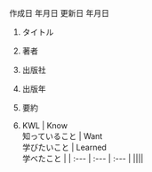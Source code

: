 作成日 年月日
更新日 年月日

1. タイトル

2. 著者

3. 出版社

4. 出版年

5. 要約

6. KWL
| Know<br>知っていること | Want<br>学びたいこと | Learned<br>学べたこと |
| :--- | :--- | :--- |
||||
